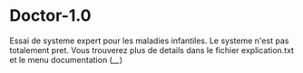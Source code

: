 # Doctor-1.0
Essai de systeme expert pour les maladies infantiles.
Le systeme n'est pas totalement pret. Vous trouverez plus de details dans le fichier explication.txt et le menu documentation (*__*)

